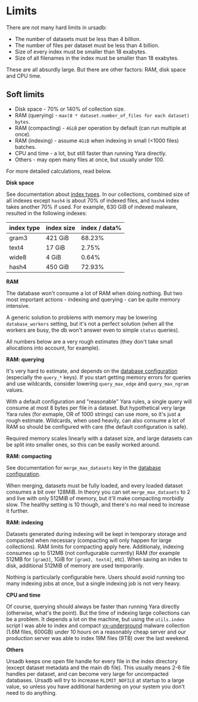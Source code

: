 # Limits

There are not many hard limits in ursadb:

 - The number of datasets must be less than 4 billion.
 - The number of files per dataset must be less than 4 billion.
 - Size of every index must be smaller than 18 exabytes.
 - Size of all filenames in the index must be smaller than 18 exabytes.

These are all absurdly large. But there are other factors: RAM, disk space and CPU time.

## Soft limits

- Disk space - 70% or 140% of collection size.
- RAM (querying) - `max(8 * dataset.number_of_files for each dataset) bytes`.
- RAM (compacting) - `4GiB` per operation by default (can run multiple at once).
- RAM (indexing) - assume `4GiB` when indexing in small (<1000 files) batches.
- CPU and time - a lot, but still faster than running Yara directly. 
- Others - may open many files at once, but usually under 100.

For more detailed calculations, read below.

**Disk space**

See documentation about [index types](./indextypes.md). In our collections,
combined size of all indexes except `hash4` is about 70% of indexed
files, and `hash4` index takes another 70% if used. For example, 630 GiB of
indexed malware, resulted in the following indexes:

| index type | index size | index / data% |
| ---------- | ---------- | ------------- |
| gram3      | 421 GiB    | 68.23%        |
| text4      | 17 GiB     | 2.75%         |
| wide8      | 4 GiB      | 0.64%         |
| hash4      | 450 GiB    | 72.93%        |

**RAM**

The database won't consume a lot of RAM when doing nothing. But two most
important actions - indexing and querying - can be quite memory intensive.

A generic solution to problems with memory may be lowering `database_workers`
setting, but it's not a perfect solution (when all the workers are busy, the db
won't answer even to simple `status` queries).

All numbers below are a very rough estimates (they don't take small allocations
into account, for example).

**RAM: querying**

It's very hard to estimate, and depends on the
[database configuration](./configuration.md) (especially the `query_*` keys).
If you start getting memory errors for queries and use wildcards, consider
lowering `query_max_edge` and `query_max_ngram` values.

With a default configuration and "reasonable" Yara rules, a single query will
consume at most 8 bytes per file in a dataset. But hypothetical very large Yara
rules (for exmaple, OR of 1000 strings) can use more, so it's just a rough
estimate. Wildcards, when used heavily, can also consume a lot of RAM so
should be configured with care (the default configuration is safe).

Required memory scales linearly with a dataset size, and large datasets can
be split into smaller ones, so this can be easily worked around.

**RAM: compacting**

See documentation for `merge_max_datasets` key in the
[database configuration](./configuration.md#merge_max_datasets).

When merging, datasets must be fully loaded, and every loaded dataset consumes
a bit over 128MiB. In theory you can set `merge_max_datasets` to 2 and live
with only 512MiB of memory, but it'll make compacting morbidly slow. The
healthy setting is 10 though, and there's no real need to increase it further.

**RAM: indexing**

Datasets generated during indexing will be kept in temporary storage and
compacted when necessary (compacting will only happen for large collections).
RAM limits for compacting apply here. Additionaly, indexing consumes up to 512MB
(not confugurable currently) RAM (for example 512MB for `[gram3]`, 1GiB for
`[gram3, text4]`, etc). When saving an index to disk, additional 512MiB of
memory are used temporarily.

Nothing is particularly configurable here. Users should avoid running
too many indexing jobs at once, but a single indexing job is not very heavy.

**CPU and time**

Of course, querying should always be faster than running Yara directly
(otherwise, what's the point). But the time of indexing large collections can be
a problem. It depends a lot on the machine, but using the `utils.index` script
I was able to index and compact [vx-underground](https://vx-underground.org/)
malware collection (1.6M files, 600GB) under 10 hours on a reasonably cheap server
and our production server was able to index 19M files (9TB) over the last weekend.

**Others**

Ursadb keeps one open file handle for every file in the index directory (except
dataset metadata and the main db file). This usually means 2-6 file handles
per dataset, and can become very large for uncompacted databases. Ursadb will
try to increase `RLIMIT_NOFILE` at startup to a large value, so unless you
have additional hardening on your system you don't need to do anything.
